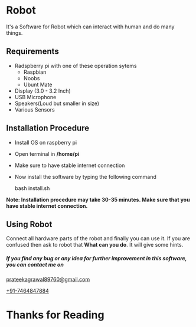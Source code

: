# Robot


It's a Software for Robot which can interact with human and do many things.

## Requirements

- Radspberry pi with one of these operation sytems
    - Raspbian
    - Noobs
    - Ubunt Mate
- Display (3.0 - 3.2 Inch)
- USB Microphone
- Speakers(Loud but smaller in size)
- Various Sensors

## Installation Procedure

- Install OS on raspberry pi
- Open terminal in **/home/pi**
- Make sure to have stable internet connection
- Now install the software by typing the following command


	bash install.sh


**Note: Installation procedure may take 30-35 minutes. Make sure that you have stable internet connection.**

## Using Robot

Connect all hardware parts of the robot and finally you can use it. 
If you are confused then ask to robot that **What can you do**. It will give some hints.



##### If you find any bug or any idea for further improvement in this software, you can contact me on

[prateekagrawal89760@gmail.com ](mailto://prateekagrawal89760@gmail.com)

[+91-7464847884](tel://+917464847884)

# Thanks for Reading

